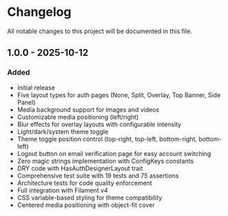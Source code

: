 # Changelog

All notable changes to this project will be documented in this file.

## 1.0.0 - 2025-10-12

### Added

- Initial release
- Five layout types for auth pages (None, Split, Overlay, Top Banner, Side Panel)
- Media background support for images and videos
- Customizable media positioning (left/right)
- Blur effects for overlay layouts with configurable intensity
- Light/dark/system theme toggle
- Theme toggle position control (top-right, top-left, bottom-right, bottom-left)
- Logout button on email verification page for easy account switching
- Zero magic strings implementation with ConfigKeys constants
- DRY code with HasAuthDesignerLayout trait
- Comprehensive test suite with 19 tests and 75 assertions
- Architecture tests for code quality enforcement
- Full integration with Filament v4
- CSS variable-based styling for theme compatibility
- Centered media positioning with object-fit cover